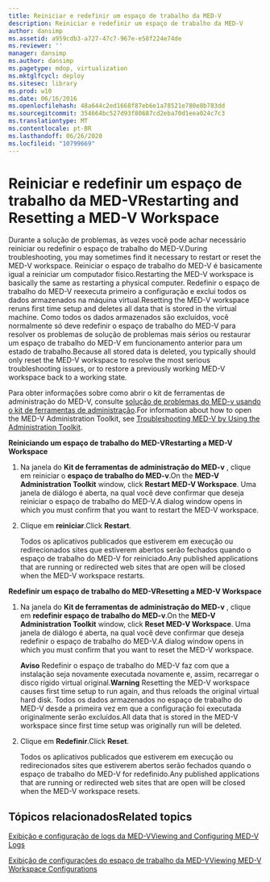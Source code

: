 ```yaml
---
title: Reiniciar e redefinir um espaço de trabalho da MED-V
description: Reiniciar e redefinir um espaço de trabalho da MED-V
author: dansimp
ms.assetid: a959cdb3-a727-47c7-967e-e58f224e74de
ms.reviewer: ''
manager: dansimp
ms.author: dansimp
ms.pagetype: mdop, virtualization
ms.mktglfcycl: deploy
ms.sitesec: library
ms.prod: w10
ms.date: 06/16/2016
ms.openlocfilehash: 48a644c2ed1668f87eb6e1a78521e780e8b783dd
ms.sourcegitcommit: 354664bc527d93f80687cd2eba70d1eea024c7c3
ms.translationtype: MT
ms.contentlocale: pt-BR
ms.lasthandoff: 06/26/2020
ms.locfileid: "10799669"
---
```

# <span data-ttu-id="1dbd1-103">Reiniciar e redefinir um espaço de trabalho da MED-V</span><span class="sxs-lookup"><span data-stu-id="1dbd1-103">Restarting and Resetting a MED-V Workspace</span></span>


<span data-ttu-id="1dbd1-104">Durante a solução de problemas, às vezes você pode achar necessário reiniciar ou redefinir o espaço de trabalho do MED-V.</span><span class="sxs-lookup"><span data-stu-id="1dbd1-104">During troubleshooting, you may sometimes find it necessary to restart or reset the MED-V workspace.</span></span> <span data-ttu-id="1dbd1-105">Reiniciar o espaço de trabalho do MED-V é basicamente igual a reiniciar um computador físico.</span><span class="sxs-lookup"><span data-stu-id="1dbd1-105">Restarting the MED-V workspace is basically the same as restarting a physical computer.</span></span> <span data-ttu-id="1dbd1-106">Redefinir o espaço de trabalho do MED-V reexecuta primeiro a configuração e exclui todos os dados armazenados na máquina virtual.</span><span class="sxs-lookup"><span data-stu-id="1dbd1-106">Resetting the MED-V workspace reruns first time setup and deletes all data that is stored in the virtual machine.</span></span> <span data-ttu-id="1dbd1-107">Como todos os dados armazenados são excluídos, você normalmente só deve redefinir o espaço de trabalho do MED-V para resolver os problemas de solução de problemas mais sérios ou restaurar um espaço de trabalho do MED-V em funcionamento anterior para um estado de trabalho.</span><span class="sxs-lookup"><span data-stu-id="1dbd1-107">Because all stored data is deleted, you typically should only reset the MED-V workspace to resolve the most serious troubleshooting issues, or to restore a previously working MED-V workspace back to a working state.</span></span>

<span data-ttu-id="1dbd1-108">Para obter informações sobre como abrir o kit de ferramentas de administração do MED-V, consulte [solução de problemas do MED-v usando o kit de ferramentas de administração](troubleshooting-med-v-by-using-the-administration-toolkit.md).</span><span class="sxs-lookup"><span data-stu-id="1dbd1-108">For information about how to open the MED-V Administration Toolkit, see [Troubleshooting MED-V by Using the Administration Toolkit](troubleshooting-med-v-by-using-the-administration-toolkit.md).</span></span>

**<span data-ttu-id="1dbd1-109">Reiniciando um espaço de trabalho do MED-V</span><span class="sxs-lookup"><span data-stu-id="1dbd1-109">Restarting a MED-V Workspace</span></span>**

1.  <span data-ttu-id="1dbd1-110">Na janela do **Kit de ferramentas de administração do MED-v** , clique em reiniciar o **espaço de trabalho do MED-v**.</span><span class="sxs-lookup"><span data-stu-id="1dbd1-110">On the **MED-V Administration Toolkit** window, click **Restart MED-V Workspace**.</span></span> <span data-ttu-id="1dbd1-111">Uma janela de diálogo é aberta, na qual você deve confirmar que deseja reiniciar o espaço de trabalho do MED-V.</span><span class="sxs-lookup"><span data-stu-id="1dbd1-111">A dialog window opens in which you must confirm that you want to restart the MED-V workspace.</span></span>

2.  <span data-ttu-id="1dbd1-112">Clique em **reiniciar**.</span><span class="sxs-lookup"><span data-stu-id="1dbd1-112">Click **Restart**.</span></span>

    <span data-ttu-id="1dbd1-113">Todos os aplicativos publicados que estiverem em execução ou redirecionados sites que estiverem abertos serão fechados quando o espaço de trabalho do MED-V for reiniciado.</span><span class="sxs-lookup"><span data-stu-id="1dbd1-113">Any published applications that are running or redirected web sites that are open will be closed when the MED-V workspace restarts.</span></span>

**<span data-ttu-id="1dbd1-114">Redefinir um espaço de trabalho do MED-V</span><span class="sxs-lookup"><span data-stu-id="1dbd1-114">Resetting a MED-V Workspace</span></span>**

1.  <span data-ttu-id="1dbd1-115">Na janela do **Kit de ferramentas de administração do MED-v** , clique em **redefinir espaço de trabalho do MED-v**.</span><span class="sxs-lookup"><span data-stu-id="1dbd1-115">On the **MED-V Administration Toolkit** window, click **Reset MED-V Workspace**.</span></span> <span data-ttu-id="1dbd1-116">Uma janela de diálogo é aberta, na qual você deve confirmar que deseja redefinir o espaço de trabalho do MED-V.</span><span class="sxs-lookup"><span data-stu-id="1dbd1-116">A dialog window opens in which you must confirm that you want to reset the MED-V workspace.</span></span>

    <span data-ttu-id="1dbd1-117">**Aviso**  Redefinir o espaço de trabalho do MED-V faz com que a instalação seja novamente executada novamente e, assim, recarregar o disco rígido virtual original.</span><span class="sxs-lookup"><span data-stu-id="1dbd1-117">**Warning** Resetting the MED-V workspace causes first time setup to run again, and thus reloads the original virtual hard disk.</span></span> <span data-ttu-id="1dbd1-118">Todos os dados armazenados no espaço de trabalho do MED-V desde a primeira vez em que a configuração foi executada originalmente serão excluídos.</span><span class="sxs-lookup"><span data-stu-id="1dbd1-118">All data that is stored in the MED-V workspace since first time setup was originally run will be deleted.</span></span>

     

2.  <span data-ttu-id="1dbd1-119">Clique em **Redefinir**.</span><span class="sxs-lookup"><span data-stu-id="1dbd1-119">Click **Reset**.</span></span>

    <span data-ttu-id="1dbd1-120">Todos os aplicativos publicados que estiverem em execução ou redirecionados sites que estiverem abertos serão fechados quando o espaço de trabalho do MED-V for redefinido.</span><span class="sxs-lookup"><span data-stu-id="1dbd1-120">Any published applications that are running or redirected web sites that are open will be closed when the MED-V workspace resets.</span></span>

## <span data-ttu-id="1dbd1-121">Tópicos relacionados</span><span class="sxs-lookup"><span data-stu-id="1dbd1-121">Related topics</span></span>


[<span data-ttu-id="1dbd1-122">Exibição e configuração de logs da MED-V</span><span class="sxs-lookup"><span data-stu-id="1dbd1-122">Viewing and Configuring MED-V Logs</span></span>](viewing-and-configuring-med-v-logs.md)

[<span data-ttu-id="1dbd1-123">Exibição de configurações do espaço de trabalho da MED-V</span><span class="sxs-lookup"><span data-stu-id="1dbd1-123">Viewing MED-V Workspace Configurations</span></span>](viewing-med-v-workspace-configurations.md)

 

 





